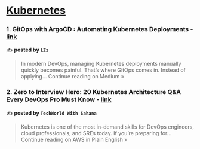 
<h1><a href=https://medium.com/tag/kubernetes/recommended target="_blank" rel="noopener noreferrer">Kubernetes</a></h1>
<h3>1.  GitOps with ArgoCD : Automating Kubernetes Deployments - <a href="https://medium.com/@mohamedelaassal42/gitops-with-argocd-automating-kubernetes-deployments-f9baad186e27?source=rss------kubernetes-5" target="_blank" rel="noopener noreferrer">link</a></h3>

✍️ **posted by `LZz`**

<blockquote>In modern DevOps, managing Kubernetes deployments manually quickly becomes painful. That’s where GitOps comes in. Instead of applying…
Continue reading on Medium »</blockquote>

<h3>2. Zero to Interview Hero: 20 Kubernetes Architecture Q&A Every DevOps Pro Must Know - <a href="https://aws.plainenglish.io/zero-to-interview-hero-20-kubernetes-architecture-q-a-every-devops-pro-must-know-57118d548d5c?source=rss------kubernetes-5" target="_blank" rel="noopener noreferrer">link</a></h3>

✍️ **posted by `TechWorld With Sahana`**

<blockquote>Kubernetes is one of the most in-demand skills for DevOps engineers, cloud professionals, and SREs today. If you’re preparing for…
Continue reading on AWS in Plain English »</blockquote>

